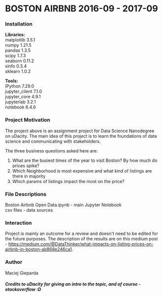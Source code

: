 # BOSTON AIRBNB 2016-09 - 2017-09


### Installation

**Libraries:**<br/>
matplotlib  3.5.1<br/>
numpy       1.21.5<br/>
pandas      1.3.5<br/>
scipy       1.7.3<br/>
seaborn     0.11.2<br/>
sinfo       0.3.4<br/>
sklearn     1.0.2<br/>

**Tools:**<br/>
IPython             7.29.0<br/>
jupyter_client      7.1.0<br/>
jupyter_core        4.9.1<br/>
jupyterlab          3.2.1<br/>
notebook            6.4.6<br/>

### Project Motivation

The project above is an assignment project for Data Science Nanodegree on uDacity. The main idea of this project is to learn the foundations of data science and communicating with stakeholders. 

The three business questions asked here are: <br/>
1. What are the busiest times of the year to visit Boston? By how much do prices spike?<br/>
2. Which Neighborhood is most expensive and what kind of listings are there in majority<br/>
3. Which params of listings impact the most on the price?<br/>

### File Descriptions

Boston Airbnb Open Data.ipynb - main Jupyter Notebook<br/>
csv files - data sources<br/>

### Interaction

Project is mainly an outcome for a review and doesn't need to be edited for the future purposes. 
The description of the results are on this medium post - https://medium.com/@DataThinker/what-impacts-on-listing-prices-on-airbnb-in-boston-ab868e246ca1.

### Author

Maciej Gieparda

##### Credits to uDacity for giving an intro to the topic, and of course - stackoverflow :D
